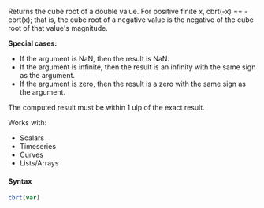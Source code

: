 Returns the cube root of a double value. For positive finite x, cbrt(-x) == -cbrt(x); that is, the cube root of a negative value is the negative of the cube root of that value's magnitude. 

**Special cases:**

* If the argument is NaN, then the result is NaN.
* If the argument is infinite, then the result is an infinity with the same sign as the argument.
* If the argument is zero, then the result is a zero with the same sign as the argument.

The computed result must be within 1 ulp of the exact result.

Works with:
* Scalars
* Timeseries
* Curves
* Lists/Arrays

#### Syntax
```js
cbrt(var)
```
